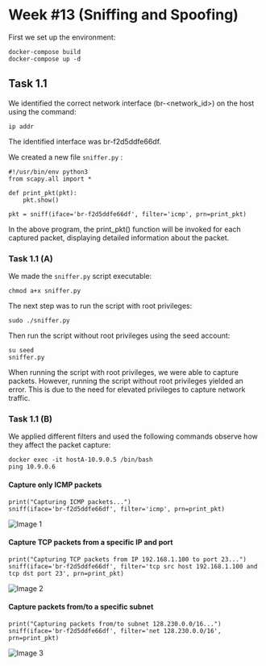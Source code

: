 # Week #13 (Sniffing and Spoofing)

First we set up the environment:
```
docker-compose build  
docker-compose up -d  
```
## Task 1.1
We identified the correct network interface (br-<network_id>) on the host using the command:
```
ip addr 
 ```
The identified interface was br-f2d5ddfe66df.

We created a new file ```sniffer.py``` :
```
#!/usr/bin/env python3
from scapy.all import *

def print_pkt(pkt):
    pkt.show()

pkt = sniff(iface='br-f2d5ddfe66df', filter='icmp', prn=print_pkt)
````
In the above program, the print_pkt() function will be invoked for each captured packet, displaying detailed information about the packet.

### Task 1.1 (A)

We made the ```sniffer.py``` script executable:
```
chmod a+x sniffer.py
```
The next step was to run the script with root privileges:
```
sudo ./sniffer.py
```

Then run the script without root privileges using the seed account:
```
su seed
sniffer.py
```

When running the script with root privileges, we were able to capture packets. However, running the script without root privileges yielded an error. This is due to the need for elevated privileges to capture network traffic.

### Task 1.1 (B)
We applied different filters and used the following commands observe how they affect the packet capture:
```
docker exec -it hostA-10.9.0.5 /bin/bash
ping 10.9.0.6 
```

#### Capture only ICMP packets
```
print("Capturing ICMP packets...")
sniff(iface='br-f2d5ddfe66df', filter='icmp', prn=print_pkt)
```
![Image 1](https://git.fe.up.pt/fsi/fsi2425/logs/l05g06/-/raw/main/Images/Task1_LOGBOOK13_1.png)

#### Capture TCP packets from a specific IP and port
```
print("Capturing TCP packets from IP 192.168.1.100 to port 23...")
sniff(iface='br-f2d5ddfe66df', filter='tcp src host 192.168.1.100 and tcp dst port 23', prn=print_pkt)
```
![Image 2](https://git.fe.up.pt/fsi/fsi2425/logs/l05g06/-/raw/main/Images/Task1_LOGBOOK13_2.png)

#### Capture packets from/to a specific subnet
```
print("Capturing packets from/to subnet 128.230.0.0/16...")
sniff(iface='br-f2d5ddfe66df', filter='net 128.230.0.0/16', prn=print_pkt)
```
![Image 3](https://git.fe.up.pt/fsi/fsi2425/logs/l05g06/-/raw/main/Images/Task1_LOGBOOK13_3.png)
